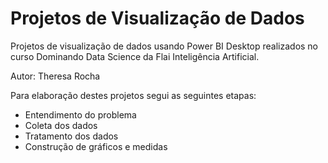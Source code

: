 # Projetos de Visualização de Dados

Projetos de visualização de dados usando Power BI Desktop realizados no curso Dominando Data Science da Flai Inteligência Artificial.

Autor: Theresa Rocha

Para elaboração destes projetos segui as seguintes etapas:

- Entendimento do problema
- Coleta dos dados
- Tratamento dos dados
- Construção de gráficos e medidas
